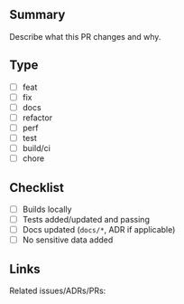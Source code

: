 <!-- Use Conventional Commits in the PR title, e.g., `feat(emoji): add fun mapping` -->

## Summary
Describe what this PR changes and why.

## Type
- [ ] feat
- [ ] fix
- [ ] docs
- [ ] refactor
- [ ] perf
- [ ] test
- [ ] build/ci
- [ ] chore

## Checklist
- [ ] Builds locally
- [ ] Tests added/updated and passing
- [ ] Docs updated (`docs/*`, ADR if applicable)
- [ ] No sensitive data added

## Links
Related issues/ADRs/PRs: 

